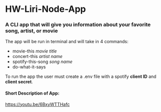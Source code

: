 # HW-Liri-Node-App 
### A CLI app that will give you information about your favorite song, artist, or movie

The app will be run in terminal and will take in 4 commands:
  * movie-this *movie title*
  * concert-this *artist name*
  * spotify-this-song *song name*
  * do-what-it-says

To run the app the user must create a .env file with a spotify **client ID** and **client secret**.

#### Short Description of App:
https://youtu.be/6BxyWTTHafc 
